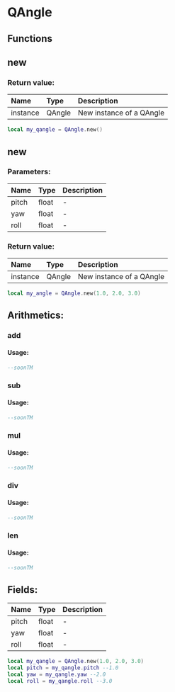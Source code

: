 # QAngle

## Functions

## new

### Return value:

| Name | Type | Description |
| :--- | :--- | :--- |
| instance | QAngle | New instance of a QAngle |

```lua
local my_qangle = QAngle.new()
```

## new

### Parameters:

| Name | Type | Description |
| :--- | :--- | :--- |
| pitch | float | - |
| yaw | float | - |
| roll | float | - |

### Return value:

| Name | Type | Description |
| :--- | :--- | :--- |
| instance | QAngle | New instance of a QAngle |

```lua
local my_angle = QAngle.new(1.0, 2.0, 3.0)
```

## Arithmetics:

### add

#### Usage:
```lua
--soonTM
```

### sub

#### Usage:
```lua
--soonTM
```

### mul

#### Usage:
```lua
--soonTM
```

### div

#### Usage:
```lua
--soonTM
```

### len

#### Usage:
```lua
--soonTM
```

## Fields:

| Name | Type | Description |
| :--- | :--- | :--- |
| pitch | float | - |
| yaw | float | - |
| roll | float | - |

```lua
local my_qangle = QAngle.new(1.0, 2.0, 3.0)
local pitch = my_qangle.pitch --1.0
local yaw = my_qangle.yaw --2.0
local roll = my_qangle.roll --3.0
```
